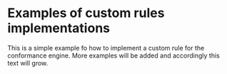 # Examples of custom rules implementations
This is a simple example fo how to implement a custom rule for the conformance engine. 
More examples will be added and accordingly this text will grow.